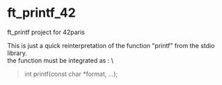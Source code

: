 # ft_printf_42
ft_printf project for 42paris

This is just a quick reinterpretation of the function "printf" from the stdio library. \
the function must be integrated as : \
  >int printf(const char *format, ...);
